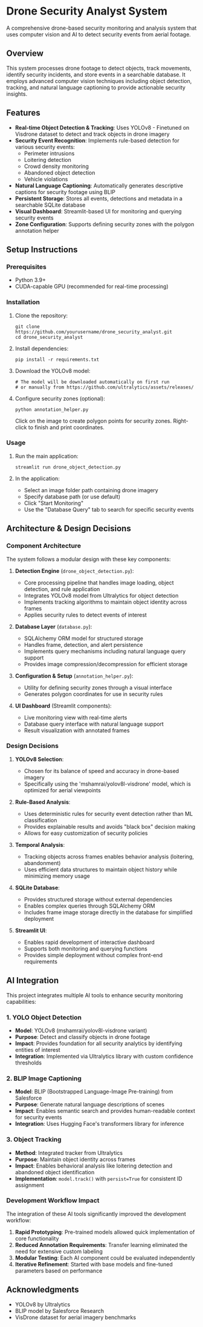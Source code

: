 # Drone Security Analyst System

A comprehensive drone-based security monitoring and analysis system that uses computer vision and AI to detect security events from aerial footage.

## Overview

This system processes drone footage to detect objects, track movements, identify security incidents, and store events in a searchable database. It employs advanced computer vision techniques including object detection, tracking, and natural language captioning to provide actionable security insights.

## Features

- **Real-time Object Detection & Tracking**: Uses YOLOv8 - Finetuned on Visdrone dataset to detect and track objects in drone imagery
- **Security Event Recognition**: Implements rule-based detection for various security events:
  - Perimeter intrusions
  - Loitering detection
  - Crowd density monitoring
  - Abandoned object detection
  - Vehicle violations
- **Natural Language Captioning**: Automatically generates descriptive captions for security footage using BLIP
- **Persistent Storage**: Stores all events, detections and metadata in a searchable SQLite database
- **Visual Dashboard**: Streamlit-based UI for monitoring and querying security events
- **Zone Configuration**: Supports defining security zones with the polygon annotation helper

## Setup Instructions

### Prerequisites

- Python 3.9+ 
- CUDA-capable GPU (recommended for real-time processing)

### Installation

1. Clone the repository:
   ```
   git clone https://github.com/yourusername/drone_security_analyst.git
   cd drone_security_analyst
   ```

2. Install dependencies:
   ```
   pip install -r requirements.txt
   ```

3. Download the YOLOv8 model:
   ```
   # The model will be downloaded automatically on first run
   # or manually from https://github.com/ultralytics/assets/releases/
   ```

4. Configure security zones (optional):
   ```
   python annotation_helper.py
   ```
   Click on the image to create polygon points for security zones. Right-click to finish and print coordinates.

### Usage

1. Run the main application:
   ```
   streamlit run drone_object_detection.py
   ```

2. In the application:
   - Select an image folder path containing drone imagery
   - Specify database path (or use default)
   - Click "Start Monitoring"
   - Use the "Database Query" tab to search for specific security events

## Architecture & Design Decisions

### Component Architecture

The system follows a modular design with these key components:

1. **Detection Engine** (`drone_object_detection.py`):
   - Core processing pipeline that handles image loading, object detection, and rule application
   - Integrates YOLOv8 model from Ultralytics for object detection
   - Implements tracking algorithms to maintain object identity across frames
   - Applies security rules to detect events of interest

2. **Database Layer** (`database.py`):
   - SQLAlchemy ORM model for structured storage
   - Handles frame, detection, and alert persistence
   - Implements query mechanisms including natural language query support
   - Provides image compression/decompression for efficient storage

3. **Configuration & Setup** (`annotation_helper.py`):
   - Utility for defining security zones through a visual interface
   - Generates polygon coordinates for use in security rules

4. **UI Dashboard** (Streamlit components):
   - Live monitoring view with real-time alerts
   - Database query interface with natural language support
   - Result visualization with annotated frames

### Design Decisions

1. **YOLOv8 Selection**: 
   - Chosen for its balance of speed and accuracy in drone-based imagery
   - Specifically using the 'mshamrai/yolov8l-visdrone' model, which is optimized for aerial viewpoints

2. **Rule-Based Analysis**:
   - Uses deterministic rules for security event detection rather than ML classification
   - Provides explainable results and avoids "black box" decision making
   - Allows for easy customization of security policies

3. **Temporal Analysis**:
   - Tracking objects across frames enables behavior analysis (loitering, abandonment)
   - Uses efficient data structures to maintain object history while minimizing memory usage

4. **SQLite Database**:
   - Provides structured storage without external dependencies
   - Enables complex queries through SQLAlchemy ORM
   - Includes frame image storage directly in the database for simplified deployment

5. **Streamlit UI**:
   - Enables rapid development of interactive dashboard
   - Supports both monitoring and querying functions
   - Provides simple deployment without complex front-end requirements

## AI Integration

This project integrates multiple AI tools to enhance security monitoring capabilities:

### 1. YOLO Object Detection

- **Model**: YOLOv8 (mshamrai/yolov8l-visdrone variant)
- **Purpose**: Detect and classify objects in drone footage
- **Impact**: Provides foundation for all security analytics by identifying entities of interest
- **Integration**: Implemented via Ultralytics library with custom confidence thresholds

### 2. BLIP Image Captioning

- **Model**: BLIP (Bootstrapped Language-Image Pre-training) from Salesforce
- **Purpose**: Generate natural language descriptions of scenes
- **Impact**: Enables semantic search and provides human-readable context for security events
- **Integration**: Uses Hugging Face's transformers library for inference

### 3. Object Tracking

- **Method**: Integrated tracker from Ultralytics
- **Purpose**: Maintain object identity across frames
- **Impact**: Enables behavioral analysis like loitering detection and abandoned object identification
- **Implementation**: `model.track()` with `persist=True` for consistent ID assignment

### Development Workflow Impact

The integration of these AI tools significantly improved the development workflow:

1. **Rapid Prototyping**: Pre-trained models allowed quick implementation of core functionality
2. **Reduced Annotation Requirements**: Transfer learning eliminated the need for extensive custom labeling
3. **Modular Testing**: Each AI component could be evaluated independently
4. **Iterative Refinement**: Started with base models and fine-tuned parameters based on performance


## Acknowledgments

- YOLOv8 by Ultralytics
- BLIP model by Salesforce Research
- VisDrone dataset for aerial imagery benchmarks
